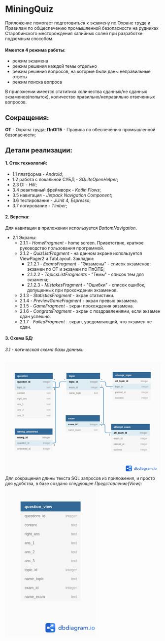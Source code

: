 # MiningQuiz
Приложение помогает подготовиться к экзамену по Охране труда и Правилам по общеспечению промышленной безопасности на рудниках Старобинского месторождения калийных солей при разработке подземным способом.
####  Имеется 4 режима работы:
- режим экзамена
- режим решения каждой темы отдельно
- режим решения вопросов, на которые были даны неправильные ответы
- режим поиска вопроса

В приложении имеется статитика количества сданных/не сданных экзаменов(попыток), количество правильно/неправильно отвеченных вопросов.
## Сокращения:
__ОТ__ - Охрана труда;
__ПпОПБ__ - Правила по обеспечению промышленной безопасности;

## Детали реализации:
#### 1. Стек технологий:
* 1.1 платформа - _Android_;
* 1.2 работа с локальной СУБД -  _SQLiteOpenHelper_;
* 2.3 DI - _Hilt_;
* 3.4 реактивный фреймворк - _Kotlin Flows_;
* 3.5 навигация - _Jetpack Navigation Component_;
* 3.6 тестирование - _JUnit 4, Espresso_;
* 3.7 логирование - _Timber_;

#### 2. Верстка:
Для навигации в приложении используется _BottomNavigation_.
* 2.1 Экраны:
   * 2.1.1 - _HomeFragment_ - home screen. Приветствие, краткое руководство пользования программой.
   * 2.1.2 - _QuizListFragment_ - на данном экране используется ViewPager2 и TabLayout.
     Закладки:
      * 2.1.2.1 - _ExamsFragment_ - "Экзамены" - список экзаменов: экзамен по ОТ и экзамен по ПпОПБ;
      * 2.1.2.2 - _TopicsListFragments_ - "Темы" - список тем для экзамена;
      * 2.1.2.3 - _MistakesFragment_ - "Ошибки" - список ошибок, допущенных при прохождении экзаменов.
   * 2.1.3 - _StatisticsFragment_ - экран статистики.
   * 2.1.4 - _PreviewGameFragment_ - экран превью экзамена.
   * 2.1.5 - _GameFragment_ - экран прохождения экзамена.
   * 2.1.6 - _CongratsFragment_ - экран с поздравлениями, если экзамен сдан успешно.
   * 2.1.7 - _FailedFragment_ - экран, уведомляющий, что экзамен не сдан.

#### 3. Схема БД:
###### 3.1 - логическая схема базы данных:
![](./images/db_scheme.png)
Для сокращения длины текста SQL запросов из приложения, и просто для удобства, в базе создано следующее _Представление(_View_)_:
![](./images/question_view.png)
  